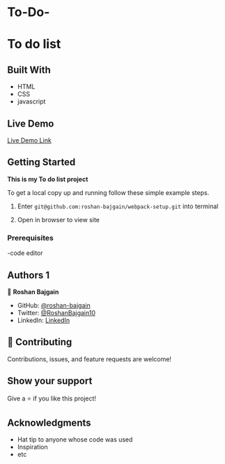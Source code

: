 # To-Do-
# To do list

## Built With

- HTML
- CSS
- javascript

## Live Demo

[Live Demo Link]( https://roshan-bajgain.github.io/webpack-setup/)

## Getting Started

**This is my  To do list project**


To get a local copy up and running follow these simple example steps.
1) Enter `git@github.com:roshan-bajgain/webpack-setup.git` into terminal

2) Open in browser to view site


### Prerequisites
-code editor


## Authors 1

👤 **Roshan Bajgain**

- GitHub: [@roshan-bajgain](https://github.com/roshan-bajgain)
- Twitter: [@RoshanBajgain10](https://twitter.com/RoshanBajgain10)
- LinkedIn: [LinkedIn](https://www.linkedin.com/in/roshan-bazgain/)


## 🤝 Contributing

Contributions, issues, and feature requests are welcome!

## Show your support

Give a ⭐️ if you like this project!

## Acknowledgments

- Hat tip to anyone whose code was used
- Inspiration
- etc
